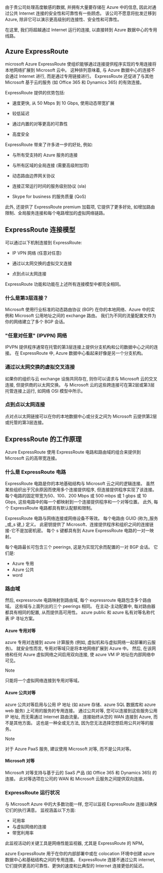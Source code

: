 由于贵公司处理高度敏感的数据, 并拥有大量要存储在 Azure 中的信息, 因此对通过公共 Internet 连接的安全性和可靠性有一些顾虑。 该公司不愿意将批发迁移到 Azure, 除非它可以演示更高级别的连接性、安全性和可靠性。

在这里, 我们将超越通过 Internet 运行的连接, 以直接转到 Azure 数据中心的专用线路。

## <a name="azure-expressroute"></a>Azure ExpressRoute

microsoft Azure ExpressRoute 使组织能够通过连接提供程序实现的专用连接将本地网络扩展到 Microsoft 云中。 这种排列意味着, 与 Azure 数据中心的连接不会通过 Internet 进行, 而是通过专用链接进行。 ExpressRoute 还促进了与其他 Microsoft 基于云的服务 (如 Office 365 和 Dynamics 365) 的有效连接。

ExpressRoute 提供的优势包括:

- 速度更快, 从 50 Mbps 到 10 Gbps, 使用动态带宽扩展

- 较低延迟

- 通过内置的对等更高的可靠性

- 高度安全

ExpressRoute 带来了许多进一步的好处, 例如:

- 与所有受支持的 Azure 服务的连接

- 与所有区域的全局连接 (需要高级附加项)

- 动态路由边界网关协议

- 连接正常运行时间的服务级别协议 (sla)

- Skype for business 的服务质量 (QoS)

此外, 还提供了 ExpressRoute premium 加载项, 它提供了更多好处, 如增加路由限制、全局服务连接和每个电路增加的虚拟网络链路。

## <a name="expressroute-connectivity-models"></a>ExpressRoute 连接模型

可以通过以下机制连接到 ExpressRoute:

- IP VPN 网络 (任意对任意)

- 通过以太网交换的虚拟交叉连接

- 点到点以太网连接

 ExpressRoute 功能和功能在上述所有连接模型中都完全相同。

### <a name="what-is-layer-3-connectivity"></a>什么是第3层连接？

Microsoft 使用行业标准的动态路由协议 (BGP) 在你的本地网络、Azure 中的实例和 Microsoft 公用地址之间的 exchange 路由。 我们为不同的流量配置文件为你的网络建立了多个 BGP 会话。

### <a name="any-to-any-ipvpn-networks"></a>"任意对任意" (IPVPN) 网络

IPVPN 提供程序通常在托管的第3层连接上提供分支机构和公司数据中心之间的连接。 在 ExpressRoute 中, Azure 数据中心看起来好像是另一个分支机构。

### <a name="virtual-cross-connection-through-an-ethernet-exchange"></a>通过以太网交换的虚拟交叉连接

如果你的组织与云 exchange 设施共同存在, 则你可以请求与 Microsoft 云的交叉连接, 但提供商的以太网交换。 与 Microsoft 云的这些跨连接可在第2层或第3层托管连接上运行, 如网络 OSI 模型中所示。

### <a name="point-to-point-ethernet-connection"></a>点到点以太网连接

点对点以太网链接可以在你的本地数据中心或分支之间为 Microsoft 云提供第2层或托管的第3层连接。

## <a name="how-expressroute-works"></a>ExpressRoute 的工作原理

Azure ExpressRoute 使用 ExpressRoute 电路和路由域的组合来提供到 Microsoft 云的高带宽连接。

### <a name="what-are-expressroute-circuits"></a>什么是 ExpressRoute 电路

ExpressRoute 电路是你的本地基础结构与 Microsoft 云之间的逻辑连接。 虽然某些组织出于冗余原因而使用多个连接提供程序, 但连接提供程序实现了该连接。 每个电路的固定带宽为50、100、200 Mbps 或 500 mbps 或 1 gbps 或 10 Gbps, 这些电路中的每一个都映射到一个连接提供程序和一个对等位置。 此外, 每个 ExpressRoute 电路都具有默认配额和限制。

ExpressRoute 电路与网络连接或网络设备不等效。 每个电路由 GUID (称为_服务_或_s 键_) 定义。 此密钥提供了 Microsoft、连接提供程序和组织之间的连接链接-它不是加密机密。 每个 s 键都具有到 Azure ExpressRoute 电路的一对一映射。

每个电路最长可包含三个 peerings, 这是为实现冗余而配置的一对 BGP 会话。 它们是:

- Azure 专用
- Azure 公共
- word

### <a name="routing-domains"></a>路由域

然后, expressroute 电路映射到路由域, 每个 expressroute 电路包含多个路由域。 这些域与上面列出的三个 peerings 相同。 在主动-主动配置中, 每对路由器都具有相同的配置, 从而提供高可用性。 azure public 和 azure 私有对等名称代表 IP 寻址方案。

#### <a name="azure-private-peering"></a>Azure 专用对等

azure 专用对连接到 azure 计算服务 (例如, 虚拟机和与虚拟网络一起部署的云服务)。 就安全性而言, 专用对等域只是将本地网络扩展到 Azure 中。 然后, 在该网络和任何 Azure 虚拟网络之间启用双向连接, 使 azure VM IP 地址在内部网络中可见。

> [!NOTE]
> 只能将一个虚拟网络连接到专用对等域。

#### <a name="azure-public-peering"></a>Azure 公共对等

azure 公共对等启用与公用 IP 地址 (如 azure 存储、azure SQL 数据库和 azure web 服务) 上可用的服务的专用连接。 通过公共对等, 您可以连接到这些服务公用 IP 地址, 而无需通过 Internet 路由流量。 连接始终从您的 WAN 连接到 Azure, 而不是其他方面。 这也是一种全或无方法, 因为您无法选择您想启用公共对等的服务。

> [!NOTE]
> 对于 Azure PaaS 服务, 建议使用 Microsoft 对等, 而不是公共对等。

#### <a name="microsoft-peering"></a>Microsoft 对等

Microsoft 对等支持与基于云的 SaaS 产品 (如 Office 365 和 Dynamics 365) 的连接。 此对等选项在公司的 WAN 和 Microsoft 云服务之间提供双向连接。

### <a name="expressroute-health"></a>ExpressRoute 运行状况

与 Microsoft Azure 中的大多数功能一样, 您可以监视 ExpressRoute 连接以确保它们的执行满意。 监视涵盖以下方面:

- 可用率
- 与虚拟网络的连接
- 带宽利用率

此监视活动的关键工具是网络性能监视器, 尤其是 ExpressRoute 的 NPM。

azure ExpressRoute 用于在你的内部部署中或在 colocation 环境中创建 azure 数据中心和基础结构之间的专用连接。 ExpressRoute 连接不通过公共 internet, 它们提供更高的可靠性、更快的速度和比典型的 Internet 连接更低的延迟。
